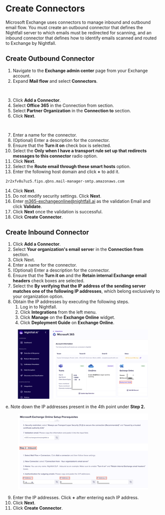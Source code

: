 # Create Connectors

Microsoft Exchange uses connectors to manage inbound and outbound email flow. You must create an outbound connector that defines the Nightfall server to which emails must be redirected for scanning, and an inbound connector that defines how to identify emails scanned and routed to Exchange by Nightfall.

## Create Outbound Connector

1. Navigate to the **Exchange admin center** page from your Exchange account. &#x20;
2. Expand **Mail flow** and select **Connectors**.

<figure><img src="https://lh7-rt.googleusercontent.com/docsz/AD_4nXfUfwVjmYZAza24drOlcDekE_Q7_n8V87eWMcDRW_qIWlMa3LdGghdYDqLXGsMs1nQ9rfunW7ap7Z_foGUwZBmeFedrIpQi_2Fg2ODRYOi4GxdBm6G0zcp09X5fm1_9rnvaBXuUBQ?key=gXxqXq4O-toSF3b-7YIbPg" alt="" width="563"><figcaption></figcaption></figure>

3. Click **Add a Connector**.
4. Select **Office 365** in the Connection from section.
5. Select **Partner Organization** in the **Connection to** section.
6. Click **Next**.

<figure><img src="https://lh7-rt.googleusercontent.com/docsz/AD_4nXdhhdetxpwpWWlnEPnyX_URrID1N167InL2XxRKrMwk2CyaDOvIlkgBu3rhAZJYeKljqLFoQ00HmxHGBLvu8H29agICDq2FZR0cDgQ_D7UGC1aVTZPrBidgofOiheXeTq8j_azjFA?key=gXxqXq4O-toSF3b-7YIbPg" alt="" width="563"><figcaption></figcaption></figure>

7. Enter a name for the connector.&#x20;
8. (Optional) Enter a description for the connector.&#x20;
9. Ensure that the **Turn it on** check box is selected.&#x20;
10. Select the **Only when I have a transport rule set up that redirects messages to this connector** radio option.
11. Click **Next**.
12. Select the **Route email through these smart hosts** option.
13. Enter the following host domain and click **+** to add it.

```html
2r2xfv8u7uz5.fips.qbns.mail-manager-smtp.amazonaws.com
```

14. Click **Next**.&#x20;
15. &#x20;Do not modify security settings. Click **Next**. &#x20;
16. &#x20;Enter [m365-exchangeonline@nightfall.ai](mailto:m365-exchangeonline@nightfall.ai) as the validation Email and click **Validate**.&#x20;
17. Click **Next** once the validation is successful.
18. Click **Create Connector**.

## Create Inbound Connector

1. Click **Add a Connector**.
2. Select **Your organization's email serve**r in the **Connection from** section.
3. Click Next.
4. Enter a name for the connector.&#x20;
5. (Optional) Enter a description for the connector.&#x20;
6. Ensure that the **Turn it on** and the **Retain internal Exchange email headers** check boxes are selected.&#x20;
7. Select the **By verifying that the IP address of the sending server matches one of the following IP addresses**, which belong exclusively to your organization option.
8. Obtain the IP addresses by executing the following steps.&#x20;
   1. Log in to Nightfall.
   2. Click **Integrations** from the left menu.
   3. Click **Manage** on the **Exchange Online** widget.
   4. Click **Deployment Guide** on **Exchange Online**.&#x20;

<figure><img src="../../../.gitbook/assets/image (2) (1) (1) (1).png" alt="" width="563"><figcaption></figcaption></figure>

&#x20;      e. Note down the IP addresses  present in the 4th point under **Step 2.**

<figure><img src="../../../.gitbook/assets/image (3) (1) (1).png" alt="" width="563"><figcaption></figcaption></figure>

9. Enter the IP addresses. Click **+** after entering each IP address.
10. Click **Next**.&#x20;
11. Click **Create Connector**.
